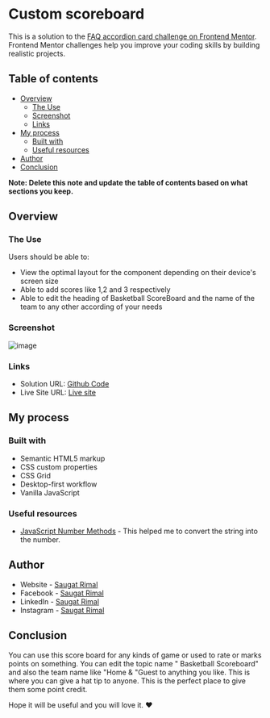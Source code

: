 # Custom scoreboard



This is a solution to the [FAQ accordion card challenge on Frontend Mentor](https://www.frontendmentor.io/challenges/faq-accordion-card-XlyjD0Oam). Frontend Mentor challenges help you improve your coding skills by building realistic projects. 

## Table of contents

- [Overview](#overview)
  - [The Use](#the-use)
  - [Screenshot](#screenshot)
  - [Links](#links)
- [My process](#my-process)
  - [Built with](#built-with)
  - [Useful resources](#useful-resources)
- [Author](#author)
- [Conclusion](#Conclusion)

**Note: Delete this note and update the table of contents based on what sections you keep.**

## Overview

### The Use

Users should be able to:

- View the optimal layout for the component depending on their device's screen size
- Able to add scores like 1,2 and 3 respectively
- Able to edit the heading of Basketball ScoreBoard and the name of the team to any other according of your needs

### Screenshot

![image](https://user-images.githubusercontent.com/86593756/180360056-7ff3b960-0761-4923-a60c-6037b45e9101.png)



### Links

- Solution URL: [Github Code](https://github.com/saugat-rimal/basketball-scoreboard)
- Live Site URL: [Live site ](https://scoreboard-nepal.vercel.app/)

## My process

### Built with

- Semantic HTML5 markup
- CSS custom properties
- CSS Grid
- Desktop-first workflow
- Vanilla JavaScript




### Useful resources

- [JavaScript Number Methods](https://www.w3schools.com/js/js_number_methods.asp) - This helped me to convert the string into the number.


## Author

- Website - [Saugat Rimal](https://saugatrimal.com.np)
- Facebook - [Saugat Rimal](https://www.facebook.com/saugatrimal.pro)
- LinkedIn - [Saugat Rimal](https://www.linkedin.com/in/saugatrimal/)
- Instagram - [Saugat Rimal](https://www.instagram.com/saugatrimal60/)


## Conclusion

You can use this score board for any kinds of game or used to rate or marks points on something. You can edit the topic name " Basketball Scoreboard" and also the team name like "Home & "Guest to anything you like. This is where you can give a hat tip to anyone. This is the perfect place to give them some point credit.

Hope it will be useful and you will love it. ❤️
